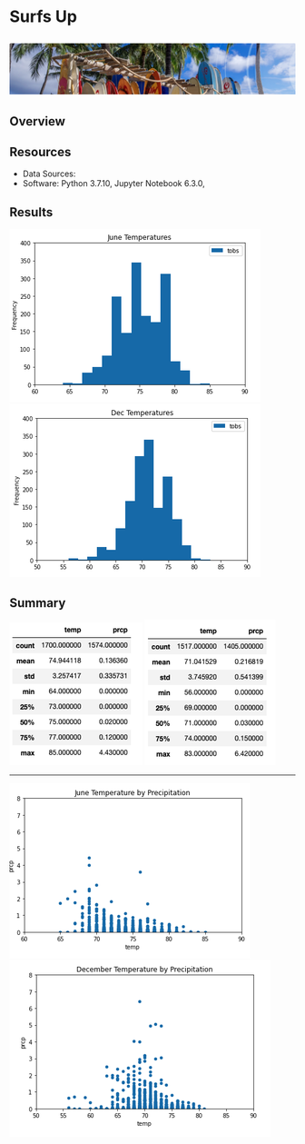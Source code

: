 # Surfs Up 

![logo](images/Module9-logo.png)
---

## Overview




## Resources
* Data Sources: 
* Software: Python 3.7.10, Jupyter Notebook 6.3.0, 



## Results

![JuneTemp](images/June-Temperatures.png)       ![DecTemp](images/Dec-Temperatures.png)

## Summary


![JuneStats](images/June-Statistics.png)        ![DecStats](images/Dec-Statistics.png)

---

![JuneScatter](images/June-Temp-Prec.png)       ![DecScatter](images/Dec-Temp-Prec.png)

